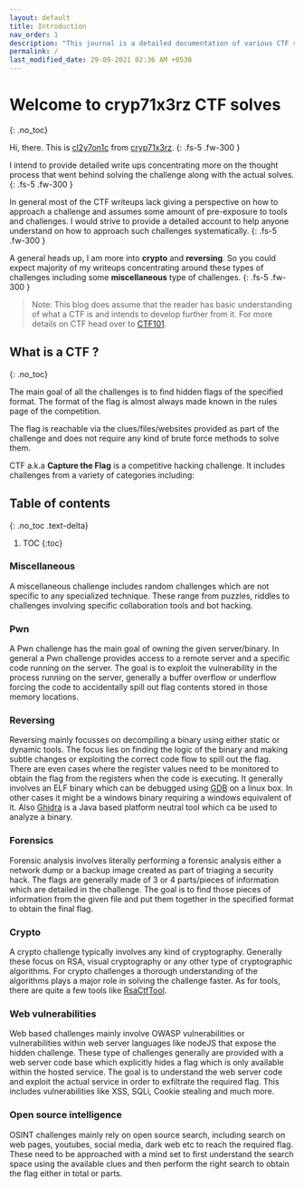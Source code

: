 ```yaml
---
layout: default
title: Introduction
nav_order: 1
description: "This journal is a detailed documentation of various CTF solves"
permalink: /
last_modified_date: 29-09-2021 02:36 AM +0530
---
```


# Welcome to cryp71x3rz CTF solves
{: .no_toc}

Hi, there. This is [cl2y7on1c][1] from [cryp71x3rz][2].
{: .fs-5 .fw-300 }


I intend to provide detailed write ups concentrating more on the thought process
that went behind solving the challenge along with the actual solves.
{: .fs-5 .fw-300 }

In general most of the CTF writeups lack giving a perspective on how to approach a 
challenge and assumes some amount of pre-exposure to tools and challenges. I would
strive to provide a detailed account to help anyone understand on how to approach
such challenges systematically.
{: .fs-5 .fw-300 }

A general heads up, I am more into **crypto** and **reversing**. So you could expect
majority of my writeups concentrating around these types of challenges including some
**miscellaneous** type of challenges.
{: .fs-5 .fw-300 }

> Note: This blog does assume that the reader has basic understanding of what a CTF is and intends to develop further from it. For more details on CTF head over to [CTF101][3].

## What is a CTF ?
{: .no_toc}

The main goal of all the challenges is to find hidden flags of the specified format. The format
of the flag is almost always made known in the rules page of the competition.

The flag is reachable via the clues/files/websites provided as part of the
challenge and does not require any kind of brute force methods to solve them.

CTF a.k.a **Capture the Flag** is a competitive hacking challenge. It includes challenges from
a variety of categories including:

## Table of contents
{: .no_toc .text-delta}

1. TOC
{:toc}

### Miscellaneous
A miscellaneous challenge includes random challenges which are not specific to any specialized
technique. These range from puzzles, riddles to challenges involving specific collaboration tools
and bot hacking.

### Pwn
A Pwn challenge has the main goal of owning the given server/binary. In general a Pwn challenge provides
access to a remote server and a specific code running on the server. The goal is to exploit the vulnerability
in the process running on the server, generally a buffer overflow or underflow forcing the code to accidentally
spill out flag contents stored in those memory locations.

### Reversing
Reversing mainly focusses on decompiling a binary using either static or dynamic tools. The focus lies
on finding the logic of the binary and making subtle changes or exploiting the correct code flow to
spill out the flag. There are even cases where the register values need to be monitored to obtain the flag
from the registers when the code is executing. It generally involves an ELF binary which can be debugged
using [GDB][4] on a linux box. In other cases it might be a windows binary requiring a windows equivalent of it.
Also [Ghidra][5] is a Java based platform neutral tool which ca be used to analyze a binary.

### Forensics
Forensic analysis involves literally performing a forensic analysis either a network dump or a backup image
created as part of triaging a security hack. The flags are generally made of 3 or 4 parts/pieces of information
which are detailed in the challenge. The goal is to find those pieces of information from the given file and
put them together in the specified format to obtain the final flag.

### Crypto
A crypto challenge typically involves any kind of cryptography. Generally these focus on RSA, visual cryptography
or any other type of cryptographic algorithms. For crypto challenges a thorough understanding of the algorithms
plays a major role in solving the challenge faster. As for tools, there are quite a few tools like [RsaCtfTool][6].

### Web vulnerabilities
Web based challenges mainly involve OWASP vulnerabilities or vulnerabilities within web server languages like
nodeJS that expose the hidden challenge. These type of challenges generally are provided with a web server code
base which explicitly hides a flag which is only available within the hosted service. The goal is to understand the
web server code and exploit the actual service in order to exfiltrate the required flag. This includes vulnerabilities
like XSS, SQLi, Cookie stealing and much more.

### Open source intelligence
OSINT challenges mainly rely on open source search, including search on web pages, youtubes, social media, dark web etc
to reach the required flag. These need to be approached with a mind set to first understand the search space using the
available clues and then perform the right search to obtain the flag either in total or parts.

[1]: https://ctftime.org/user/117599 
[2]: https://ctftime.org/team/135603
[3]: https://ctf101.org/
[4]: https://www.gnu.org/software/gdb/
[5]: https://ghidra-sre.org/
[6]: https://github.com/Ganapati/RsaCtfTool